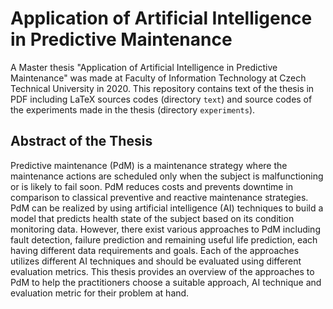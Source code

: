 Application of Artificial Intelligence in Predictive Maintenance
===

A Master thesis "Application of Artificial
Intelligence in Predictive Maintenance" was made at Faculty of Information
Technology at Czech Technical University in 2020.
This repository contains text of the thesis in PDF including LaTeX sources codes
(directory `text`) and source codes of the experiments made in the thesis
(directory `experiments`).

Abstract of the Thesis
---

Predictive maintenance (PdM) is a maintenance strategy where the maintenance actions are scheduled only when the subject is malfunctioning or is
likely to fail soon. PdM reduces costs and prevents downtime in comparison
to classical preventive and reactive maintenance strategies. PdM can be realized by using artificial intelligence (AI) techniques to build a model that
predicts health state of the subject based on its condition monitoring data.
However, there exist various approaches to PdM including fault detection,
failure prediction and remaining useful life prediction, each having different
data requirements and goals. Each of the approaches utilizes different AI
techniques and should be evaluated using different evaluation metrics. This
thesis provides an overview of the approaches to PdM to help the practitioners choose a suitable approach, AI technique and evaluation metric for their
problem at hand.

